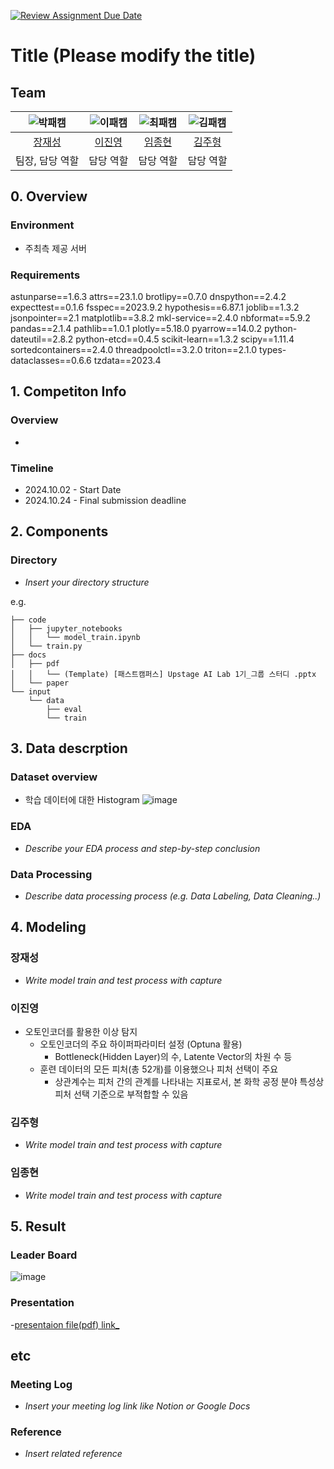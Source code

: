 [![Review Assignment Due Date](https://classroom.github.com/assets/deadline-readme-button-22041afd0340ce965d47ae6ef1cefeee28c7c493a6346c4f15d667ab976d596c.svg)](https://classroom.github.com/a/Tm6AYAOm)
# Title (Please modify the title)
## Team

| ![박패캠](https://avatars.githubusercontent.com/u/156163982?v=4) | ![이패캠](https://avatars.githubusercontent.com/u/156163982?v=4) | ![최패캠](https://avatars.githubusercontent.com/u/156163982?v=4) | ![김패캠](https://avatars.githubusercontent.com/u/156163982?v=4) |
| :--------------------------------------------------------------: | :--------------------------------------------------------------: | :--------------------------------------------------------------: | :--------------------------------------------------------------: | 
|            [장재성](https://github.com/mirrbandi)             |            [이진영](https://github.com/jylee9018)             |            [임종현](https://github.com/LimJongHuyn)             |            [김주형](https://github.com/UpstageAILab)             |
|                            팀장, 담당 역할                             |                            담당 역할                             |                            담당 역할                             |                            담당 역할                           |

## 0. Overview
### Environment
- 주최측 제공 서버

### Requirements
astunparse==1.6.3
attrs==23.1.0
brotlipy==0.7.0
dnspython==2.4.2
expecttest==0.1.6
fsspec==2023.9.2
hypothesis==6.87.1
joblib==1.3.2
jsonpointer==2.1
matplotlib==3.8.2
mkl-service==2.4.0
nbformat==5.9.2
pandas==2.1.4
pathlib==1.0.1
plotly==5.18.0
pyarrow==14.0.2
python-dateutil==2.8.2
python-etcd==0.4.5
scikit-learn==1.3.2
scipy==1.11.4
sortedcontainers==2.4.0
threadpoolctl==3.2.0
triton==2.1.0
types-dataclasses==0.6.6
tzdata==2023.4 

## 1. Competiton Info

### Overview

- 

### Timeline

- 2024.10.02 - Start Date
- 2024.10.24 - Final submission deadline

## 2. Components

### Directory

- _Insert your directory structure_

e.g.
```
├── code
│   ├── jupyter_notebooks
│   │   └── model_train.ipynb
│   └── train.py
├── docs
│   ├── pdf
│   │   └── (Template) [패스트캠퍼스] Upstage AI Lab 1기_그룹 스터디 .pptx
│   └── paper
└── input
    └── data
        ├── eval
        └── train
```

## 3. Data descrption

### Dataset overview

- 학습 데이터에 대한 Histogram
![image](https://github.com/user-attachments/assets/024f5365-eb32-4773-be7b-f018e59317a9)


### EDA

- _Describe your EDA process and step-by-step conclusion_

### Data Processing

- _Describe data processing process (e.g. Data Labeling, Data Cleaning..)_

## 4. Modeling

### 장재성

- _Write model train and test process with capture_
  
### 이진영

- 오토인코더를 활용한 이상 탐지
    - 오토인코더의 주요 하이퍼파라미터 설정 (Optuna 활용)
        - Bottleneck(Hidden Layer)의 수, Latente Vector의 차원 수 등
    - 훈련 데이터의 모든 피처(총 52개)를 이용했으나 피처 선택이 주요
        - 상관계수는 피처 간의 관계를 나타내는 지표로서, 본 화학 공정 분야 특성상 피처 선택 기준으로 부적합할 수 있음
      
### 김주형

- _Write model train and test process with capture_

### 임종현

- _Write model train and test process with capture_

## 5. Result

### Leader Board

![image](https://github.com/user-attachments/assets/937ab830-2b28-40b8-9632-fc6ea43912b5)


### Presentation

-[presentaion file(pdf) link_](https://github.com/UpstageAILab3/upstage-ai-advanced-ad1-private/blob/main/%5B%ED%8C%A8%EC%8A%A4%ED%8A%B8%EC%BA%A0%ED%8D%BC%EC%8A%A4%5D%20Upstage%20AI%20Lab%203%EA%B8%B0_AD_%EB%B0%9C%ED%91%9C%EC%9E%90%EB%A3%8C_1%EC%A1%B0.pdf)

## etc

### Meeting Log

- _Insert your meeting log link like Notion or Google Docs_

### Reference

- _Insert related reference_
